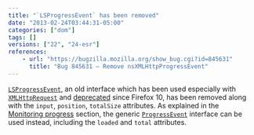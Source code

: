 ```yaml
---
title: "`LSProgressEvent` has been removed"
date: "2013-02-24T03:44:31-05:00"
categories: ["dom"]
tags: []
versions: ["22", "24-esr"]
references:
    - url: "https://bugzilla.mozilla.org/show_bug.cgi?id=845631"
      title: "Bug 845631 – Remove nsXMLHttpProgressEvent"
---
```

[`LSProgressEvent`](https://www.w3.org/TR/DOM-Level-3-LS/load-save.html#LS-LSProgressEvent), an old interface which has been used especially with [`XMLHttpRequest`](https://developer.mozilla.org/docs/Web/API/XMLHttpRequest) and [deprecated](https://bugzilla.mozilla.org/show_bug.cgi?id=616672) since Firefox 10, has been removed along with the `input`, `position`, `totalSize` attributes. As explained in the [Monitoring progress](https://developer.mozilla.org/docs/Web/API/XMLHttpRequest/Using_XMLHttpRequest#Monitoring_progress) section, the generic [`ProgressEvent`](https://developer.mozilla.org/docs/Web/API/ProgressEvent) interface can be used instead, including the `loaded` and `total` attributes.
